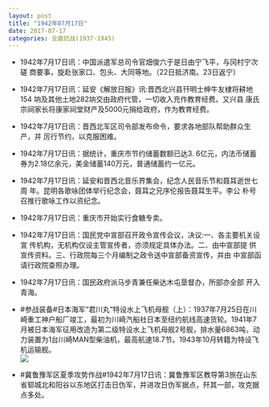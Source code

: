 ```yaml
---
layout: post
title: "1942年07月17日"
date: 2017-07-17
categories: 全面抗战(1937-1945)
---
```


<meta name="referrer" content="no-referrer" />

- 1942年7月17日讯：中国派遣军总司令官畑俊六于是日由宁飞平，与冈村宁次磋 商要事，旋赴张家口、包头、大同等地。（22日抵济南。23日返宁） 

- 1942年7月17日讯：延安《解放日报》讯:晋西北兴县幵明士绅牛友棣将耕地154 垧及其他土地282垧交由政府代管，一切收入充作教育经费。又兴县 康氏宗祠家长将康家祠堂财产及5000元捐给政府，作为教育经费。 

- 1942年7月17日讯：晋西北军区司令部发布命令，要求各地部队帮助群众生产，并 厉行节约，以克服困难。 

- 1942年7月17日讯：据统计，重庆市节约储蓄数额已达3. 6亿元，内法币储蓄券为2.18亿余元，美金储蓄140万元，普通储蓄约一亿元。 

- 1942年7月17日讯：延安和晋西北音乐界集会，纪念人民音乐节和聂耳逝世七周 年。昆明各歌咏团体举行纪念会，聂耳之兄序伦报告聂耳生平。李公 朴号召推行歌咏工作以资纪念。 

- 1942年7月17日讯：重庆市开始实行食糖专卖。 

- 1942年7月17日讯：国民党中宣部召开政令宣传会议，决议:一、各主要机关设宣 传机构，无机构仅设主管宣传者，亦须规定具体办法。二、由中宣部提 供宣传资料。三、行政院每三个月编制之政令送中宣部备资宣传，并由 中宣部函请行政院查照办理。 

- 1942年7月17日讯：国民政府派马步青兼任柴达木屯垦督办，所部亦全部 开入青海。 

- #参战装备#日本海军“君川丸”特设水上飞机母舰（上）：1937年7月25日在川崎重工神户船厂竣工，最初为川崎汽船社日本至纽约航线高速货轮。1941年7月被日本海军征用改造为第二级特设水上飞机母舰2号舰，排水量6863吨，动力装置为1台川崎MAN型柴油机，最高航速18.7节。1943年10月转籍为特设飞机运输舰。 <br/><img src="https://wx1.sinaimg.cn/large/aca367d8ly1fhmnh8pasvj20d40avtb5.jpg" />

- #冀鲁豫军区夏季攻势作战#1942年7月17日讯：冀鲁豫军区教导第3旅在山东省郓城北和阳谷以东地区打击日伪军，并进攻日伪军据点，歼其一部，攻克据点多处。 


